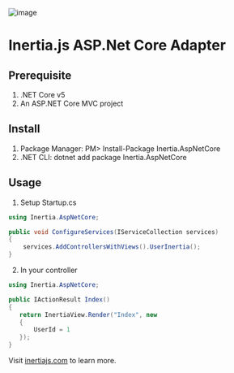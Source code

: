 ![image](https://user-images.githubusercontent.com/6599653/114456558-032e2200-9bab-11eb-88bc-a19897f417ba.png)


# Inertia.js ASP.Net Core Adapter

## Prerequisite
1. .NET Core v5
2. An ASP.NET Core MVC project

## Install
1. Package Manager: PM> Install-Package Inertia.AspNetCore
2. .NET CLI: dotnet add package Inertia.AspNetCore

## Usage
1. Setup Startup.cs
```c#
using Inertia.AspNetCore;

public void ConfigureServices(IServiceCollection services)
{
    services.AddControllersWithViews().UserInertia();
}
```
2. In your controller
````c#
using Inertia.AspNetCore;

public IActionResult Index()
{
   return InertiaView.Render("Index", new
   {
       UserId = 1
   });
}

````

Visit [inertiajs.com](https://inertiajs.com/) to learn more.
